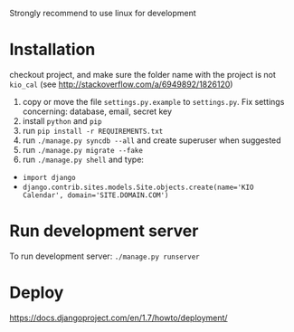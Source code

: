 Strongly recommend to use linux for development

# Installation

checkout project, and make sure the folder name with the project is not `kio_cal` (see http://stackoverflow.com/a/6949892/1826120)

1. copy or move the file `settings.py.example` to `settings.py`. Fix settings concerning: database, email, secret key
1. install `python` and `pip`
1. run `pip install -r REQUIREMENTS.txt`
1. run `./manage.py syncdb --all` and create superuser when suggested
1. run `./manage.py migrate --fake`
1. run `./manage.py shell` and type:
  * `import django`
  * `django.contrib.sites.models.Site.objects.create(name='KIO Calendar', domain='SITE.DOMAIN.COM')`

# Run development server
To run development server:  `./manage.py runserver`

# Deploy
https://docs.djangoproject.com/en/1.7/howto/deployment/

